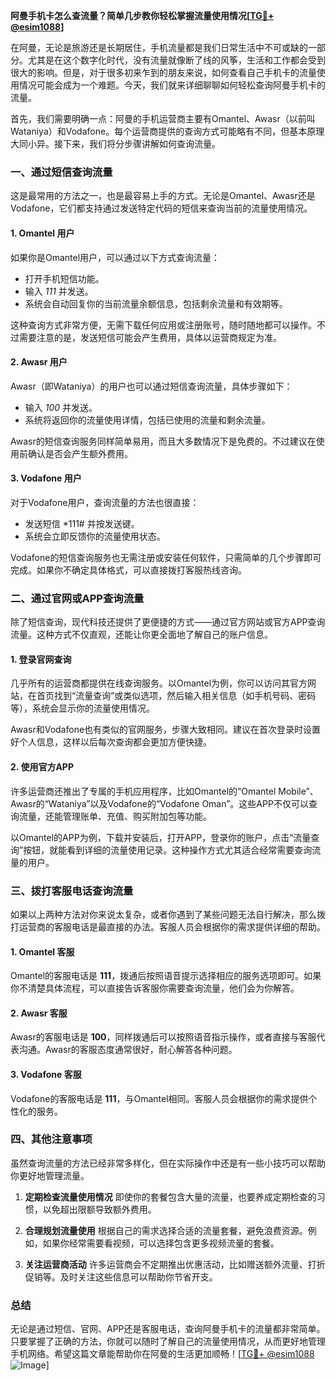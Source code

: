 **阿曼手机卡怎么查流量？简单几步教你轻松掌握流量使用情况[[TG💪+ @esim1088](https://t.me/s/esim1088)]**

在阿曼，无论是旅游还是长期居住，手机流量都是我们日常生活中不可或缺的一部分。尤其是在这个数字化时代，没有流量就像断了线的风筝，生活和工作都会受到很大的影响。但是，对于很多初来乍到的朋友来说，如何查看自己手机卡的流量使用情况可能会成为一个难题。今天，我们就来详细聊聊如何轻松查询阿曼手机卡的流量。

首先，我们需要明确一点：阿曼的手机运营商主要有Omantel、Awasr（以前叫Wataniya）和Vodafone。每个运营商提供的查询方式可能略有不同，但基本原理大同小异。接下来，我们将分步骤讲解如何查询流量。

### 一、通过短信查询流量

这是最常用的方法之一，也是最容易上手的方式。无论是Omantel、Awasr还是Vodafone，它们都支持通过发送特定代码的短信来查询当前的流量使用情况。

#### 1. Omantel 用户
如果你是Omantel用户，可以通过以下方式查询流量：
- 打开手机短信功能。
- 输入 *111* 并发送。
- 系统会自动回复你的当前流量余额信息，包括剩余流量和有效期等。

这种查询方式非常方便，无需下载任何应用或注册账号，随时随地都可以操作。不过需要注意的是，发送短信可能会产生费用，具体以运营商规定为准。

#### 2. Awasr 用户
Awasr（即Wataniya）的用户也可以通过短信查询流量，具体步骤如下：
- 输入 *100* 并发送。
- 系统将返回你的流量使用详情，包括已使用的流量和剩余流量。

Awasr的短信查询服务同样简单易用，而且大多数情况下是免费的。不过建议在使用前确认是否会产生额外费用。

#### 3. Vodafone 用户
对于Vodafone用户，查询流量的方法也很直接：
- 发送短信 *111# 并按发送键。
- 系统会立即反馈你的流量使用状态。

Vodafone的短信查询服务也无需注册或安装任何软件，只需简单的几个步骤即可完成。如果你不确定具体格式，可以直接拨打客服热线咨询。

### 二、通过官网或APP查询流量

除了短信查询，现代科技还提供了更便捷的方式——通过官方网站或官方APP查询流量。这种方式不仅直观，还能让你更全面地了解自己的账户信息。

#### 1. 登录官网查询
几乎所有的运营商都提供在线查询服务。以Omantel为例，你可以访问其官方网站，在首页找到“流量查询”或类似选项，然后输入相关信息（如手机号码、密码等），系统会显示你的流量使用情况。

Awasr和Vodafone也有类似的官网服务，步骤大致相同。建议在首次登录时设置好个人信息，这样以后每次查询都会更加方便快捷。

#### 2. 使用官方APP
许多运营商还推出了专属的手机应用程序，比如Omantel的“Omantel Mobile”、Awasr的“Wataniya”以及Vodafone的“Vodafone Oman”。这些APP不仅可以查询流量，还能管理账单、充值、购买附加包等功能。

以Omantel的APP为例，下载并安装后，打开APP，登录你的账户，点击“流量查询”按钮，就能看到详细的流量使用记录。这种操作方式尤其适合经常需要查询流量的用户。

### 三、拨打客服电话查询流量

如果以上两种方法对你来说太复杂，或者你遇到了某些问题无法自行解决，那么拨打运营商的客服电话是最直接的办法。客服人员会根据你的需求提供详细的帮助。

#### 1. Omantel 客服
Omantel的客服电话是 **111**，拨通后按照语音提示选择相应的服务选项即可。如果你不清楚具体流程，可以直接告诉客服你需要查询流量，他们会为你解答。

#### 2. Awasr 客服
Awasr的客服电话是 **100**，同样拨通后可以按照语音指示操作，或者直接与客服代表沟通。Awasr的客服态度通常很好，耐心解答各种问题。

#### 3. Vodafone 客服
Vodafone的客服电话是 **111**，与Omantel相同。客服人员会根据你的需求提供个性化的服务。

### 四、其他注意事项

虽然查询流量的方法已经非常多样化，但在实际操作中还是有一些小技巧可以帮助你更好地管理流量。

1. **定期检查流量使用情况**
   即使你的套餐包含大量的流量，也要养成定期检查的习惯，以免超出限额导致额外费用。

2. **合理规划流量使用**
   根据自己的需求选择合适的流量套餐，避免浪费资源。例如，如果你经常需要看视频，可以选择包含更多视频流量的套餐。

3. **关注运营商活动**
   许多运营商会不定期推出优惠活动，比如赠送额外流量、打折促销等。及时关注这些信息可以帮助你节省开支。

### 总结

无论是通过短信、官网、APP还是客服电话，查询阿曼手机卡的流量都非常简单。只要掌握了正确的方法，你就可以随时了解自己的流量使用情况，从而更好地管理手机网络。希望这篇文章能帮助你在阿曼的生活更加顺畅！[[TG💪+ @esim1088](https://t.me/s/esim1088) ![Image](https://i.postimg.cc/4NQfJmqS/Snipaste-2025-05-13-00-14-12.png)]